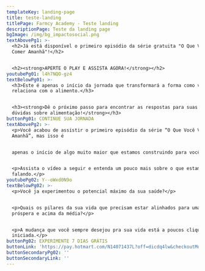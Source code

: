 ```yaml
---
templateKey: landing-page
title: teste-landing
titlePage: Farmcy Academy - Teste landing
descriptionPage: Teste da landing page
bgImage: /img/bg_impactosocial.png
textAbovePg1: >-
  <h2>Já está disponível o primeiro episódio da série gratuita "O Que Você Vai
  Comer Amanhã"!</h2>


  <h2><strong>APERTE O PLAY E ASSISTA AGORA!</strong></h2>
youtubePg01: l4h7NQO-gz4
textBelowPg01: >-
  <h3>Este é apenas o início da jornada que transformará a forma como você se
  relaciona com o alimento.</h3>


  <h3><strong>Dê o próximo passo para encontrar as respostas para suas maiores
  dúvidas sobre alimentação!</strong></h3>
buttonPg01: CONTINUE SUA JORNADA
textAbovePg2: >-
  <p>Você acabou de assistir o primeiro episódio da série “O Que Você Vai Comer
  Amanhã”, mas isso é


  apenas o início de algo muito maior que estamos construindo para você.</p>


  <p>Assista o vídeo a seguir e entenda um pouco mais sobre o que estamos
  falando.</p>
youtubePg02: Y--oWxd0N9o
textBelowPg02: >-
  <p>Você ja experimentou o potencial máximo da sua saúde?</p>


  <p>Quais os pilares da sua vida que precisam estar alinhados para uma saúde
  próspera e acima da média?</p>


  <p>A mudança que você sempre desejou pra sua vida está a poucos cliques de ser
  iniciada.</p>
buttonPg02: EXPERIMENTE 7 DIAS GRÁTIS
buttonLink: 'https://pay.hotmart.com/N14071437L?off=dicdq4lw&checkoutMode=10'
buttonSecondaryPg02: ''
buttonSecondaryLink: ''
---
```


